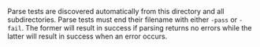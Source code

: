 Parse tests are discovered automatically from this directory and all subdirectories.
Parse tests must end their filename with either `-pass` or `-fail`.
The former will result in success if parsing returns no errors while the latter will result in success when an error occurs.